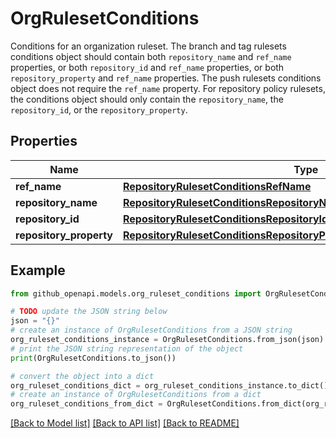 # OrgRulesetConditions

Conditions for an organization ruleset. The branch and tag rulesets conditions object should contain both `repository_name` and `ref_name` properties, or both `repository_id` and `ref_name` properties, or both `repository_property` and `ref_name` properties. The push rulesets conditions object does not require the `ref_name` property. For repository policy rulesets, the conditions object should only contain the `repository_name`, the `repository_id`, or the `repository_property`.

## Properties

Name | Type | Description | Notes
------------ | ------------- | ------------- | -------------
**ref_name** | [**RepositoryRulesetConditionsRefName**](RepositoryRulesetConditionsRefName.md) |  | [optional] 
**repository_name** | [**RepositoryRulesetConditionsRepositoryNameTargetRepositoryName**](RepositoryRulesetConditionsRepositoryNameTargetRepositoryName.md) |  | 
**repository_id** | [**RepositoryRulesetConditionsRepositoryIdTargetRepositoryId**](RepositoryRulesetConditionsRepositoryIdTargetRepositoryId.md) |  | 
**repository_property** | [**RepositoryRulesetConditionsRepositoryPropertyTargetRepositoryProperty**](RepositoryRulesetConditionsRepositoryPropertyTargetRepositoryProperty.md) |  | 

## Example

```python
from github_openapi.models.org_ruleset_conditions import OrgRulesetConditions

# TODO update the JSON string below
json = "{}"
# create an instance of OrgRulesetConditions from a JSON string
org_ruleset_conditions_instance = OrgRulesetConditions.from_json(json)
# print the JSON string representation of the object
print(OrgRulesetConditions.to_json())

# convert the object into a dict
org_ruleset_conditions_dict = org_ruleset_conditions_instance.to_dict()
# create an instance of OrgRulesetConditions from a dict
org_ruleset_conditions_from_dict = OrgRulesetConditions.from_dict(org_ruleset_conditions_dict)
```
[[Back to Model list]](../README.md#documentation-for-models) [[Back to API list]](../README.md#documentation-for-api-endpoints) [[Back to README]](../README.md)


